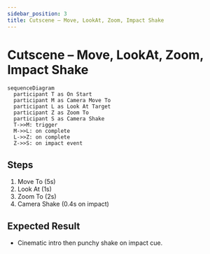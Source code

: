 ```yaml
---
sidebar_position: 3
title: Cutscene – Move, LookAt, Zoom, Impact Shake
---
```


# Cutscene – Move, LookAt, Zoom, Impact Shake

```mermaid
sequenceDiagram
  participant T as On Start
  participant M as Camera Move To
  participant L as Look At Target
  participant Z as Zoom To
  participant S as Camera Shake
  T->>M: trigger
  M->>L: on complete
  L->>Z: on complete
  Z->>S: on impact event
```

## Steps
1. Move To (5s)
2. Look At (1s)
3. Zoom To (2s)
4. Camera Shake (0.4s on impact)

## Expected Result
- Cinematic intro then punchy shake on impact cue.



